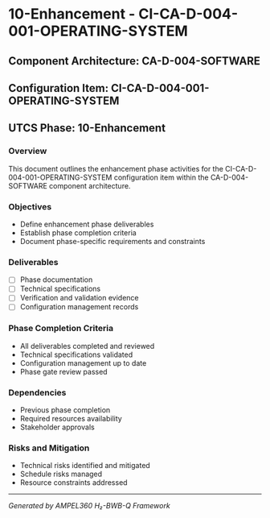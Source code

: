 # 10-Enhancement - CI-CA-D-004-001-OPERATING-SYSTEM

## Component Architecture: CA-D-004-SOFTWARE
## Configuration Item: CI-CA-D-004-001-OPERATING-SYSTEM
## UTCS Phase: 10-Enhancement

### Overview
This document outlines the enhancement phase activities for the CI-CA-D-004-001-OPERATING-SYSTEM configuration item within the CA-D-004-SOFTWARE component architecture.

### Objectives
- Define enhancement phase deliverables
- Establish phase completion criteria
- Document phase-specific requirements and constraints

### Deliverables
- [ ] Phase documentation
- [ ] Technical specifications
- [ ] Verification and validation evidence
- [ ] Configuration management records

### Phase Completion Criteria
- All deliverables completed and reviewed
- Technical specifications validated
- Configuration management up to date
- Phase gate review passed

### Dependencies
- Previous phase completion
- Required resources availability
- Stakeholder approvals

### Risks and Mitigation
- Technical risks identified and mitigated
- Schedule risks managed
- Resource constraints addressed

---
*Generated by AMPEL360 H₂-BWB-Q Framework*
